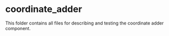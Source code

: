 # coordinate_adder

This folder contains all files for describing and testing the coordinate adder component.  
